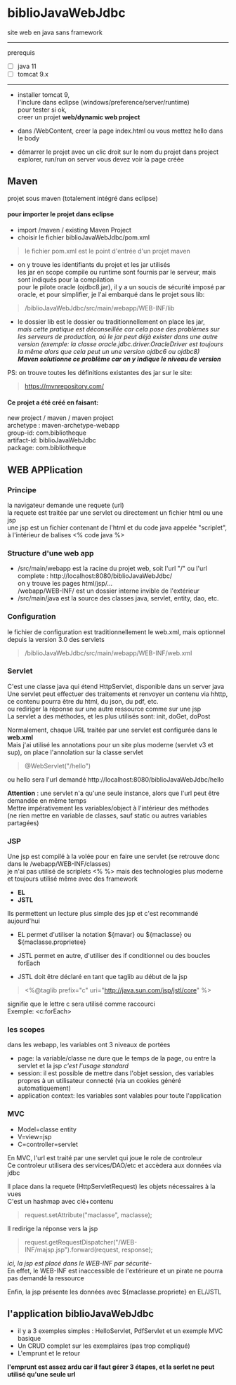 # biblioJavaWebJdbc
site web en java sans framework

-----------------------------

prerequis
- [ ] java 11
- [ ] tomcat 9.x
-----------------------------
* installer tomcat 9,  
l'inclure dans eclipse (windows/preference/server/runtime)  
pour tester si ok,  
creer un projet **web/dynamic web project**  

* dans /WebContent, creer la page index.html ou vous mettez hello dans le body
* démarrer le projet avec un clic droit sur le nom du projet dans project explorer, run/run on server
vous devez voir la page créée

## Maven
projet sous maven (totalement intégré dans eclipse)

#### pour importer le projet dans eclipse
* import /maven / existing Maven Project  
* choisir le fichier biblioJavaWebJdbc/pom.xml  

> le fichier pom.xml est le point d'entrée d'un projet maven

* on y trouve les identifiants du projet et les jar utilisés  
les jar en scope compile ou runtime sont fournis par le serveur, mais sont indiqués pour la compilation  
pour le pilote oracle (ojdbc8.jar), il y a un soucis de sécurité imposé par oracle, et pour simplifier, je l'ai embarqué dans le projet 
sous lib:
> /biblioJavaWebJdbc/src/main/webapp/WEB-INF/lib  
* le dossier lib est le dossier ou traditionnellement on place les jar,  
_mais cette pratique est déconseillée car cela pose des problèmes sur les serveurs de production, où le jar peut déjà exister dans une autre version (exemple: la classe oracle.jdbc.driver.OracleDriver est toujours la même alors que cela peut un une version ojdbc6 ou ojdbc8)_  
**_Maven solutionne ce problème car on y indique le niveau de version_**

PS: on trouve toutes les définitions existantes des jar sur le site:
> https://mvnrepository.com/ 

#### Ce projet a été créé en faisant:
new project / maven / maven project  
archetype : maven-archetype-webapp  
group-id: com.bibliotheque  
artifact-id: biblioJavaWebJdbc  
package: com.bibliotheque  

## WEB APPlication
### Principe
la navigateur demande une requete (url)  
la requete est traitée par une servlet ou directement un fichier html ou une jsp  
une jsp est un fichier contenant de l'html et du code java appelée "scriplet", à l'intérieur de balises <% code java %>  

### Structure d'une web app
* /src/main/webapp est la racine du projet web, soit l'url "/" ou l'url complete : http://localhost:8080/biblioJavaWebJdbc/  
on y trouve les pages html/jsp/...  
/webapp/WEB-INF/ est un dossier interne invible de l'extérieur  
* /src/main/java est la source des classes java, servlet, entity, dao, etc.  


### Configuration
le fichier de configuration est traditionnellement le web.xml, mais optionnel depuis la version 3.0 des servlets  
> /biblioJavaWebJdbc/src/main/webapp/WEB-INF/web.xml  

### Servlet
C'est une classe java qui étend HttpServlet, disponible dans un server java  
Une servlet peut effectuer des traitements et renvoyer un contenu via hhttp, ce contenu pourra être du html, du json, du pdf, etc.  
ou rediriger la réponse sur une autre ressource comme sur une jsp  
La servlet a des méthodes, et les plus utilisés sont: init, doGet, doPost  

Normalement, chaque URL traitée par une servlet est configurée dans le **web.xml**  
Mais j'ai utilisé les annotations pour un site plus moderne (servlet v3 et sup), on place l'annolation sur la classe servlet  
> @WebServlet("/hello")  

ou hello sera l'url demandé http://localhost:8080/biblioJavaWebJdbc/hello

**Attention** : une servlet n'a qu'une seule instance, alors que l'url peut être demandée en même temps  
Mettre impérativement les variables/object à l'intérieur des méthodes  
(ne rien mettre en variable de classes, sauf static ou autres variables partagées)  

### JSP
Une jsp est compilé à la volée pour en faire une servlet (se retrouve donc dans le /webapp/WEB-INF/classes)  
je n'ai pas utilisé de scriplets <% %> mais des technologies plus moderne et toujours utilisé même avec des framework  
* **EL**  
* **JSTL**

Ils permettent un lecture plus simple des jsp et c'est recommandé aujourd'hui

* EL permet d'utiliser la notation ${mavar} ou ${maclasse} ou ${maclasse.proprietee}
* JSTL permet en autre, d'utiliser des if conditionnel ou des boucles forEach

* JSTL doit être déclaré en tant que taglib au début de la jsp
> <%@taglib prefix="c" uri="http://java.sun.com/jsp/jstl/core" %>  

signifie que le lettre c sera utilisé comme raccourci  
Exemple: <c:forEach>  

### les scopes
dans les webapp, les variables ont 3 niveaux de portées
* page: la variable/classe ne dure que le temps de la page, ou entre la servlet et la jsp
_c'est l'usage standard_
* session: il est possible de mettre dans l'objet session, des variables propres à un utilisateur connecté (via un cookies généré automatiquement)
* application context: les variables sont valables pour toute l'application

### MVC
* Model=classe entity  
* V=view=jsp  
* C=controller=servlet  

En MVC, l'url est traité par une servlet qui joue le role de controleur  
Ce controleur utilisera des services/DAO/etc et accèdera aux données via jdbc  

Il place dans la requete (HttpServletRequest) les objets nécessaires à la vues  
 C'est un hashmap avec clé+contenu  
 > request.setAttribute("maclasse", maclasse);

Il redirige la réponse vers la jsp  
> request.getRequestDispatcher("/WEB-INF/majsp.jsp").forward(request, response);	

_ici, la jsp est placé dans le WEB-INF par sécurité-_  
En effet, le WEB-INF est inaccessible de l'extérieure et un pirate ne pourra pas demandé la ressource  

Enfin, la jsp présente les données avec ${maclasse.propriete} en EL/JSTL  

## l'application biblioJavaWebJdbc
* il y a 3 exemples simples : HelloServlet, PdfServlet et un exemple MVC basique
* Un CRUD complet sur les exemplaires (pas trop compliqué)  
* L'emprunt et le retour  

__l'emprunt est assez ardu car il faut gérer 3 étapes, et la serlet ne peut utilisé qu'une seule url__







